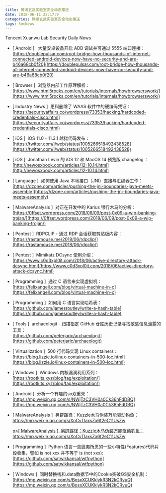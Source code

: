```yaml
---
title: 腾讯玄武实验室安全动态推送
date: 2018-06-11 22:17:9
categories: 腾讯玄武实验室安全动态推送
tags: SecNews
---
```


Tencent Xuanwu Lab Security Daily News  
* [ Android ]   大量安卓设备开启 ADB 调试并可通过 5555 端口连接：   
[https://doublepulsar.com/root-bridge-how-thousands-of-internet-connected-android-devices-now-have-no-security-and-are-b46a68cb0f20](https://doublepulsar.com/root-bridge-how-thousands-of-internet-connected-android-devices-now-have-no-security-and-are-b46a68cb0f20)  

* [ Browser ]  浏览器内部工作原理解析：   
[https://www.html5rocks.com/en/tutorials/internals/howbrowserswork/](https://www.html5rocks.com/en/tutorials/internals/howbrowserswork/)  

* [ Industry News ]  思科删除了 WAAS 软件中的硬编码凭证：   
[https://securityaffairs.co/wordpress/73353/hacking/hardcoded-credentials-cisco.html](https://securityaffairs.co/wordpress/73353/hacking/hardcoded-credentials-cisco.html)  

* [ iOS ]  iOS 11.0 - 11.3.1 越狱代码发布：   
[https://twitter.com/i/web/status/1005266518492438528](https://twitter.com/i/web/status/1005266518492438528)  

* [ iOS ]  Jonathan Levin 的 iOS 12 和 MacOS 14 预览版 changelog ：   
[http://newosxbook.com/articles/12-10.14.html](http://newosxbook.com/articles/12-10.14.html)  

* [ Language ]  如何使用 Java 本地接口（JNI）直接与汇编器工作：   
[https://dzone.com/articles/pushing-the-jni-boundaries-java-meets-assembly](https://dzone.com/articles/pushing-the-jni-boundaries-java-meets-assembly)  

* [ MalwareAnalysis ]  对正在开发中的 Karius 银行木马的分析：   
[https://0ffset.wordpress.com/2018/06/09/post-0x09-a-wip-banking-trojan/](https://0ffset.wordpress.com/2018/06/09/post-0x09-a-wip-banking-trojan/)  

* [ Pentest ]  RDPCLIP - 通过 RDP 会话获取剪贴板内容：   
[https://rastamouse.me/2018/06/rdpclip/](https://rastamouse.me/2018/06/rdpclip/)  

* [ Pentest ]  Mimikatz DCsync 使用介绍：   
[https://www.c0d3xpl0it.com/2018/06/active-directory-attack-dcsync.html](https://www.c0d3xpl0it.com/2018/06/active-directory-attack-dcsync.html)  

* [ Programming ]  通过 C 语言来实现虚拟机：   
[https://felixangell.com/blog/virtual-machine-in-c](https://felixangell.com/blog/virtual-machine-in-c)  

* [ Programming ]  如何用 C 语言实现哈希表：   
[https://github.com/jamesroutley/write-a-hash-table](https://github.com/jamesroutley/write-a-hash-table)  

* [ Tools ]  archaeologit - 扫描指定 GitHub 仓库历史记录寻找敏感信息泄露的工具：   
[https://github.com/peterjaric/archaeologit](https://github.com/peterjaric/archaeologit)  

* [ Virtualization ]  500 行代码实现 Linux containers：   
[https://blog.lizzie.io/linux-containers-in-500-loc.html](https://blog.lizzie.io/linux-containers-in-500-loc.html)  

* [ Windows ]  Windows 内核漏洞利用系列：   
[https://rootkits.xyz/blog/tag/exploitation/](https://rootkits.xyz/blog/tag/exploitation/)  

* [ Android ]  分析一个有趣的so双重壳： 
[https://mp.weixin.qq.com/s/NWjTzC3VH0a0Ck36hFdDBQ](https://mp.weixin.qq.com/s/NWjTzC3VH0a0Ck36hFdDBQ)  

* [ MalwareAnalysis ]  另辟蹊径：Kuzzle木马伪装万能驱动钓鱼：https://mp.weixin.qq.com/s/XoCvTlaxsZx6f2eC11UsZw</p>
[p><span class="category">[ MalwareAnalysis ]</span>  另辟蹊径：Kuzzle木马伪装万能驱动钓鱼：https://mp.weixin.qq.com/s/XoCvTlaxsZx6f2eC11UsZw</p>]( class="category">[ MalwareAnalysis ]</span>  另辟蹊径：Kuzzle木马伪装万能驱动钓鱼：https://mp.weixin.qq.com/s/XoCvTlaxsZx6f2eC11UsZw</p>)  

* [ Programming ]  Python 语言一些匪夷所思的一些小特性(Features)代码片段收集，譬如 is not xxx 并不等于 is (not xxx): 
[https://github.com/satwikkansal/wtfpython](https://github.com/satwikkansal/wtfpython)  

* [ Windows ]  同时替换栈和.data数据节中的Cookie突破GS安全机制： 
[https://mp.weixin.qq.com/s/BosxXCUKklykR3N2kCRvuQ](https://mp.weixin.qq.com/s/BosxXCUKklykR3N2kCRvuQ)  

